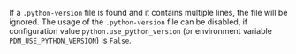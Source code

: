If a `.python-version` file is found and it contains multiple lines, the file will be ignored. The usage of the `.python-version` file can be disabled, if configuration value `python.use_python_version` (or environment variable `PDM_USE_PYTHON_VERSION`) is `False`.
